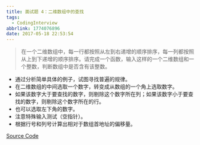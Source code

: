 ```yaml
---
title: 面试题 4：二维数组中的查找
tags:
  - CodingInterview
abbrlink: 1774076896
date: 2017-05-18 22:53:54
---
```

> 在一个二维数组中，每一行都按照从左到右递增的顺序排序，每一列都按照从上到下递增的顺序排序。请完成一个函数，输入这样的一个二维数组和一个整数，判断数组中是否含有该整数。

* 通过分析简单具体的例子，试图寻找普遍的规律。
* 在二维数组的中间选取一个数字，转变成从数组的一个角上选取数字。
* 如果该数字大于要查找的数字，则剔除这个数字所在列；如果该数字小于要查找的数字，则剔除这个数字所在的行。
* 也可以选取左下角的数字。
* 注意特殊输入测试（空指针）。
* 根据行号和列号计算出相对于数组首地址的偏移量。

[Source Code](https://gist.githubusercontent.com/necusjz/83dfc36a20f58eba1aea9dbc8da71bce/raw/81e306769a73284820e71f060207b028a90b14ca/04_FindInPartiallySortedMatrix.cpp)
